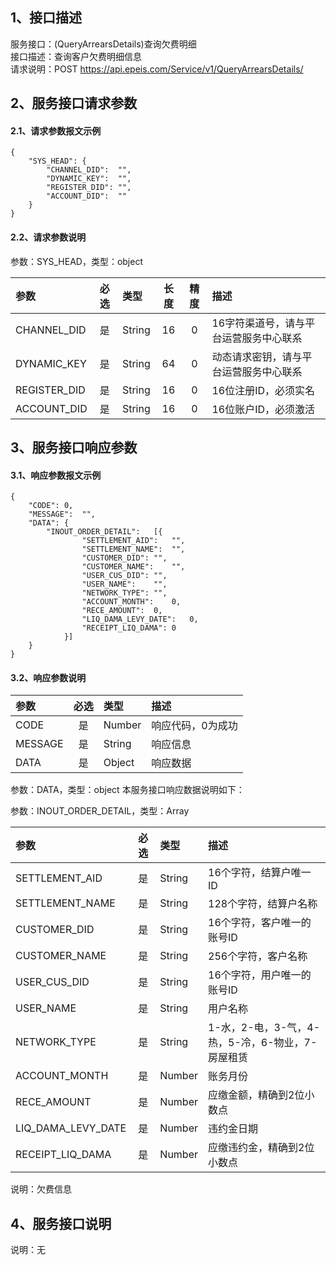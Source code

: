 ## 1、接口描述  
服务接口：(QueryArrearsDetails)查询欠费明细  
接口描述：查询客户欠费明细信息  
请求说明：POST https://api.epeis.com/Service/v1/QueryArrearsDetails/  
  
## 2、服务接口请求参数  
#### 2.1、请求参数报文示例  
~~~  
{
	"SYS_HEAD":	{
		"CHANNEL_DID":	"",
		"DYNAMIC_KEY":	"",
		"REGISTER_DID":	"",
		"ACCOUNT_DID":	""
	}
}  
~~~  
#### 2.2、请求参数说明  
参数：SYS_HEAD，类型：object  
  
| 参数 | 必选 | 类型 | 长度 | 精度 | 描述 |  
| :----------------- | :----: | :-------- | :----: | :----: | :---------------- |  
| CHANNEL_DID | 是 | String | 16 | 0 | 16字符渠道号，请与平台运营服务中心联系 |  
| DYNAMIC_KEY | 是 | String | 64 | 0 | 动态请求密钥，请与平台运营服务中心联系 |  
| REGISTER_DID      |  是  | String   | 16 | 0 | 16位注册ID，必须实名 |  
| ACCOUNT_DID       |  是  | String   | 16 | 0 | 16位账户ID，必须激活 |  
  
  
## 3、服务接口响应参数  
#### 3.1、响应参数报文示例  
~~~  
{
	"CODE":	0,
	"MESSAGE":	"",
	"DATA":	{
		"INOUT_ORDER_DETAIL":	[{
				"SETTLEMENT_AID":	"",
				"SETTLEMENT_NAME":	"",
				"CUSTOMER_DID":	"",
				"CUSTOMER_NAME":	"",
				"USER_CUS_DID":	"",
				"USER_NAME":	"",
				"NETWORK_TYPE":	"",
				"ACCOUNT_MONTH":	0,
				"RECE_AMOUNT":	0,
				"LIQ_DAMA_LEVY_DATE":	0,
				"RECEIPT_LIQ_DAMA":	0
			}]
	}
}  
~~~  
#### 3.2、响应参数说明  
  
| 参数              | 必选 | 类型     | 描述             |  
| :----------------- | :----: | :-------- | :---------------- |  
| CODE | 是 | Number | 响应代码，0为成功 |  
| MESSAGE | 是 | String | 响应信息 |  
| DATA | 是 | Object | 响应数据 |  
  
参数：DATA，类型：object 本服务接口响应数据说明如下：  
  
参数：INOUT_ORDER_DETAIL，类型：Array  
  

| 参数              | 必选 | 类型     | 描述             |  
| :----------------- | :----: | :-------- | :---------------- |  
| SETTLEMENT_AID |  是  | String   | 16个字符，结算户唯一ID |  
| SETTLEMENT_NAME |  是  | String   | 128个字符，结算户名称 |  
| CUSTOMER_DID |  是  | String   | 16个字符，客户唯一的账号ID |  
| CUSTOMER_NAME |  是  | String   | 256个字符，客户名称 |  
| USER_CUS_DID |  是  | String   | 16个字符，用户唯一的账号ID |  
| USER_NAME |  是  | String   | 用户名称 |  
| NETWORK_TYPE |  是  | String   | 1-水，2-电，3-气，4-热，5-冷，6-物业，7-房屋租赁 |  
| ACCOUNT_MONTH |  是  | Number   | 账务月份 |  
| RECE_AMOUNT |  是  | Number   | 应缴金额，精确到2位小数点 |  
| LIQ_DAMA_LEVY_DATE |  是  | Number   | 违约金日期 |  
| RECEIPT_LIQ_DAMA |  是  | Number   | 应缴违约金，精确到2位小数点 |  
  
说明：欠费信息  
## 4、服务接口说明  
说明：无  
